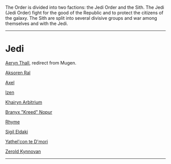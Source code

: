 The Order is divided into two factions: the Jedi Order and the Sith.
The Jedi (Jedi Order) fight for the good of the Republic and to protect the citizens of the galaxy.
The Sith are split into several divisive groups and war among themselves and with the Jedi.

***

# Jedi

[Aeryn Thall](https://github.com/TheOrderMSU/TheOrderMSU/wiki/Aeryn-Thall-(Mugen)), redirect from Mugen.

[Aksoren Ral](https://github.com/TheOrderMSU/TheOrderMSU/wiki/Aksoren-Ral)

[Axel](https://github.com/TheOrderMSU/TheOrderMSU/wiki/Axel)

[Izen](https://github.com/TheOrderMSU/TheOrderMSU/wiki/Izen)

[Khairyn Arbitrium](https://github.com/TheOrderMSU/TheOrderMSU/wiki/Khairyn-Arbitrium)

[Branyx "Kreed" Nopur](https://github.com/TheOrderMSU/TheOrderMSU/wiki/Kreed)

[Rhyme](https://github.com/TheOrderMSU/TheOrderMSU/wiki/Rhyme)

[Sigil Eldaki](https://github.com/TheOrderMSU/TheOrderMSU/wiki/Sigil-Eldaki)

[Yathel'con te D'mori](https://github.com/TheOrderMSU/TheOrderMSU/wiki/Yathel)

[Zerold Kynnovan](https://github.com/TheOrderMSU/TheOrderMSU/wiki/Zerold)


***
